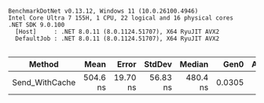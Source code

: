 ```

BenchmarkDotNet v0.13.12, Windows 11 (10.0.26100.4946)
Intel Core Ultra 7 155H, 1 CPU, 22 logical and 16 physical cores
.NET SDK 9.0.100
  [Host]     : .NET 8.0.11 (8.0.1124.51707), X64 RyuJIT AVX2
  DefaultJob : .NET 8.0.11 (8.0.1124.51707), X64 RyuJIT AVX2


```
| Method         | Mean     | Error    | StdDev   | Median   | Gen0   | Allocated |
|--------------- |---------:|---------:|---------:|---------:|-------:|----------:|
| Send_WithCache | 504.6 ns | 19.70 ns | 56.83 ns | 480.4 ns | 0.0305 |     384 B |
